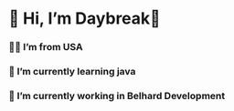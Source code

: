# 👋 Hi, I’m Daybreak🥰
### 😶‍🌫️ I’m from USA
### 🦾 I’m currently learning java
### 🔭 I’m currently working in Belhard Development
